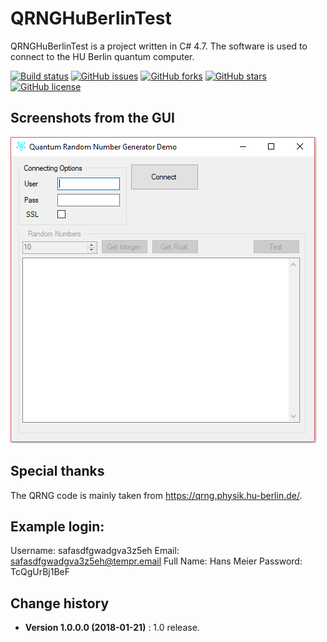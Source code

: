# QRNGHuBerlinTest

QRNGHuBerlinTest is a project written in C# 4.7. The software is used to connect to the HU Berlin quantum computer.

[![Build status](https://ci.appveyor.com/api/projects/status/oqxpxjs9hp561wg8?svg=true)](https://ci.appveyor.com/project/SeppPenner/qrnghuberlintest)
[![GitHub issues](https://img.shields.io/github/issues/SeppPenner/QRNGHuBerlinTest.svg)](https://github.com/SeppPenner/QRNGHuBerlinTest/issues)
[![GitHub forks](https://img.shields.io/github/forks/SeppPenner/QRNGHuBerlinTest.svg)](https://github.com/SeppPenner/QRNGHuBerlinTest/network)
[![GitHub stars](https://img.shields.io/github/stars/SeppPenner/QRNGHuBerlinTest.svg)](https://github.com/SeppPenner/QRNGHuBerlinTest/stargazers)
[![GitHub license](https://img.shields.io/badge/license-AGPL-blue.svg)](https://raw.githubusercontent.com/SeppPenner/QRNGHuBerlinTest/master/License.txt)

## Screenshots from the GUI
![Screenshot from the GUI](https://github.com/SeppPenner/QRNGHuBerlinTest/blob/master/Screenshot.PNG "Screenshot from the GUI")

## Special thanks
The QRNG code is mainly taken from https://qrng.physik.hu-berlin.de/.

## Example login:
Username: safasdfgwadgva3z5eh
Email: safasdfgwadgva3z5eh@tempr.email
Full Name: Hans Meier
Password: TcQgUrBj1BeF

Change history
--------------
* **Version 1.0.0.0 (2018-01-21)** : 1.0 release.
